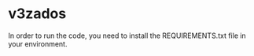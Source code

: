 # v3zados
In order to run the code, you need to install the REQUIREMENTS.txt file in your environment.
